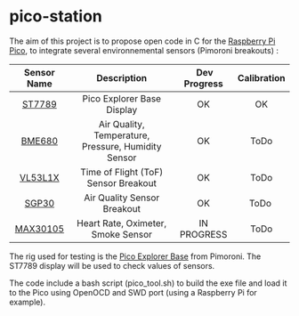 # pico-station

The aim of this project is to propose open code in C for the [Raspberry Pi Pico](https://www.raspberrypi.com/documentation/microcontrollers/raspberry-pi-pico.html), to integrate several environnemental sensors (Pimoroni breakouts) :

| Sensor Name | Description | Dev Progress | Calibration |
| :---:   | :-: | :-: | :-: |
| [ST7789](https://shop.pimoroni.com/products/bme680-breakout?variant=12491552129107) | Pico Explorer Base Display | OK | OK |
| [BME680](https://shop.pimoroni.com/products/bme680-breakout?variant=12491552129107) | Air Quality, Temperature, Pressure, Humidity Sensor | OK | ToDo |
| [VL53L1X](https://shop.pimoroni.com/products/vl53l1x-breakout?variant=12628497236051) | Time of Flight (ToF) Sensor Breakout | OK | ToDo |
| [SGP30](https://shop.pimoroni.com/products/sgp30-air-quality-sensor-breakout?variant=30924091719763) | Air Quality Sensor Breakout | OK | ToDo |
| [MAX30105](https://shop.pimoroni.com/products/max30101-breakout-heart-rate-oximeter-smoke-sensor?variant=21482065985619) | Heart Rate, Oximeter, Smoke Sensor | IN PROGRESS | ToDo |

The rig used for testing is the [Pico Explorer Base](https://shop.pimoroni.com/products/pico-explorer-base?variant=32369514315859) from Pimoroni. The ST7789 display will be used to check values of sensors.

The code include a bash script (pico_tool.sh) to build the exe file and load it to the Pico using OpenOCD and SWD port (using a Raspberry Pi for example).
